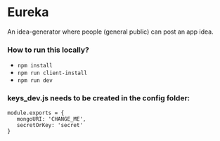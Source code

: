 # Eureka
An idea-generator where people (general public) can post an app idea.

### How to run this locally?
- ``` npm install ```
- ```npm run client-install```
- ```npm run dev```

### keys_dev.js needs to be created in the config folder:
```
module.exports = {
   mongoURI: 'CHANGE_ME',
   secretOrKey: 'secret'
}
```

